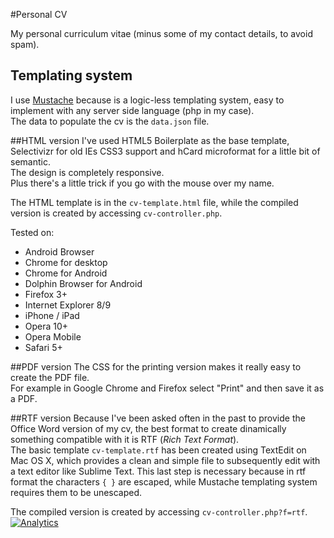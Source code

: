 #Personal CV

My personal curriculum vitae (minus some of my contact details, to avoid spam).

## Templating system
I use [Mustache](http://mustache.github.io/) because is a logic-less templating system, easy to implement with any server side language (php in my case).  
The data to populate the cv is the `data.json` file.

##HTML version
I've used HTML5 Boilerplate as the base template, Selectivizr for old IEs CSS3 support and hCard microformat for a little bit of semantic.  
The design is completely responsive.  
Plus there's a little trick if you go with the mouse over my name.

The HTML template is in the `cv-template.html` file, while the compiled version is created by accessing `cv-controller.php`.

Tested on:

- Android Browser
- Chrome for desktop
- Chrome for Android
- Dolphin Browser for Android
- Firefox 3+
- Internet Explorer 8/9
- iPhone / iPad
- Opera 10+
- Opera Mobile
- Safari 5+

##PDF version
The CSS for the printing version makes it really easy to create the PDF file.  
For example in Google Chrome and Firefox select "Print" and then save it as a PDF.

##RTF version
Because I've been asked often in the past to provide the Office Word version of my cv, the best format to create dinamically something compatible with it is RTF (*Rich Text Format*).  
The basic template `cv-template.rtf` has been created using TextEdit on Mac OS X, which provides a clean and simple file to subsequently edit with a text editor like Sublime Text. This last step is necessary because in rtf format the characters `{ }` are escaped, while Mustache templating system requires them to be unescaped.

The compiled version is created by accessing `cv-controller.php?f=rtf`.
[![Analytics](https://ga-beacon.appspot.com/UA-35209681-4/Personal-CV/readme?pixel)](https://github.com/igrigorik/ga-beacon)